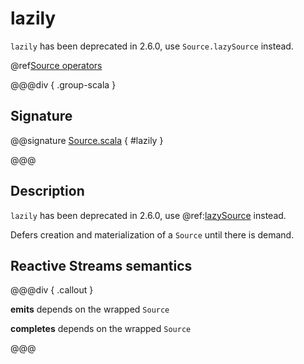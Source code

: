 # lazily

`lazily` has been deprecated in 2.6.0, use `Source.lazySource` instead.

@ref[Source operators](../index.md#source-operators)

@@@div { .group-scala }

## Signature

@@signature [Source.scala](/akka-stream/src/main/scala/akka/stream/scaladsl/Source.scala) { #lazily }

@@@

## Description

`lazily` has been deprecated in 2.6.0, use @ref:[lazySource](lazySource.md) instead.

Defers creation and materialization of a `Source` until there is demand.

## Reactive Streams semantics

@@@div { .callout }

**emits** depends on the wrapped `Source`

**completes** depends on the wrapped `Source`

@@@

